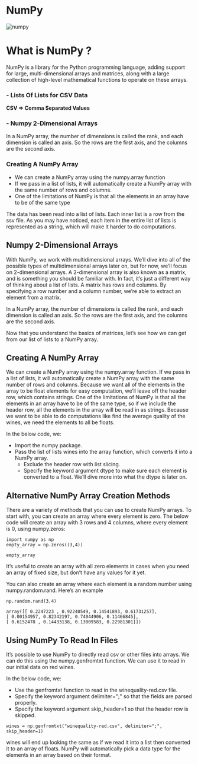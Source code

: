 # NumPy

![numpy](https://i0.wp.com/techvidvan.com/tutorials/wp-content/uploads/sites/2/2020/07/Uses-of-NumPy-1.jpg?w=828&ssl=1)

# What is NumPy ?

NumPy is a library for the Python programming language, adding support for large, multi-dimensional arrays and matrices, along with a large collection of high-level mathematical functions to operate on these arrays.

### - Lists Of Lists for CSV Data
**CSV => Comma Separated Values**

### - Numpy 2-Dimensional Arrays
In a NumPy array, the number of dimensions is called the rank, and each dimension is called an axis. So the rows are the first axis, and the columns are the second axis.

### Creating A NumPy Array
- We can create a NumPy array using the numpy.array function
- If we pass in a list of lists, it will automatically create a NumPy array with the same number of rows and columns. 
- One of the limitations of NumPy is that all the elements in an array have to be of the same type

The data has been read into a list of lists. Each inner list is a row from the ssv file. As you may have noticed, each item in the entire list of lists is represented as a string, which will make it harder to do computations.

## Numpy 2-Dimensional Arrays
With NumPy, we work with multidimensional arrays. We’ll dive into all of the possible types of multidimensional arrays later on, but for now, we’ll focus on 2-dimensional arrays. A 2-dimensional array is also known as a matrix, and is something you should be familiar with. In fact, it’s just a different way of thinking about a list of lists. A matrix has rows and columns. By specifying a row number and a column number, we’re able to extract an element from a matrix.

In a NumPy array, the number of dimensions is called the rank, and each dimension is called an axis. So the rows are the first axis, and the columns are the second axis.

Now that you understand the basics of matrices, let’s see how we can get from our list of lists to a NumPy array.

## Creating A NumPy Array

We can create a NumPy array using the numpy.array function. If we pass in a list of lists, it will automatically create a NumPy array with the same number of rows and columns. Because we want all of the elements in the array to be float elements for easy computation, we’ll leave off the header row, which contains strings. One of the limitations of NumPy is that all the elements in an array have to be of the same type, so if we include the header row, all the elements in the array will be read in as strings. Because we want to be able to do computations like find the average quality of the wines, we need the elements to all be floats.

In the below code, we:

* Import the numpy package.
* Pass the list of lists wines into the array function, which converts it into a NumPy array.
    * Exclude the header row with list slicing.
    * Specify the keyword argument dtype to make sure each element is converted to a float. We’ll dive more into what the dtype is later on.


## Alternative NumPy Array Creation Methods

There are a variety of methods that you can use to create NumPy arrays. To start with, you can create an array where every element is zero. The below code will create an array with 3 rows and 4 columns, where every element is 0, using numpy.zeros:

```
import numpy as np
empty_array = np.zeros((3,4))

empty_array
```
It’s useful to create an array with all zero elements in cases when you need an array of fixed size, but don’t have any values for it yet.

You can also create an array where each element is a random number using numpy.random.rand. Here’s an example

```
np.random.rand(3,4)

array([[ 0.2247223 , 0.92240549, 0.14541893, 0.61731257],
[ 0.00154957, 0.82342197, 0.74044906, 0.11466845],
[ 0.6152478 , 0.14433138, 0.13009583, 0.22981301]])

```

## Using NumPy To Read In Files

It’s possible to use NumPy to directly read csv or other files into arrays. We can do this using the numpy.genfromtxt function. We can use it to read in our initial data on red wines.

In the below code, we:
* Use the genfromtxt function to read in the winequality-red.csv file.
* Specify the keyword argument delimiter=";" so that the fields are parsed properly.
* Specify the keyword argument skip_header=1 so that the header row is skipped.

``` 
wines = np.genfromtxt("winequality-red.csv", delimiter=";", skip_header=1)
```

wines will end up looking the same as if we read it into a list then converted it to an array of floats. NumPy will automatically pick a data type for the elements in an array based on their format.
